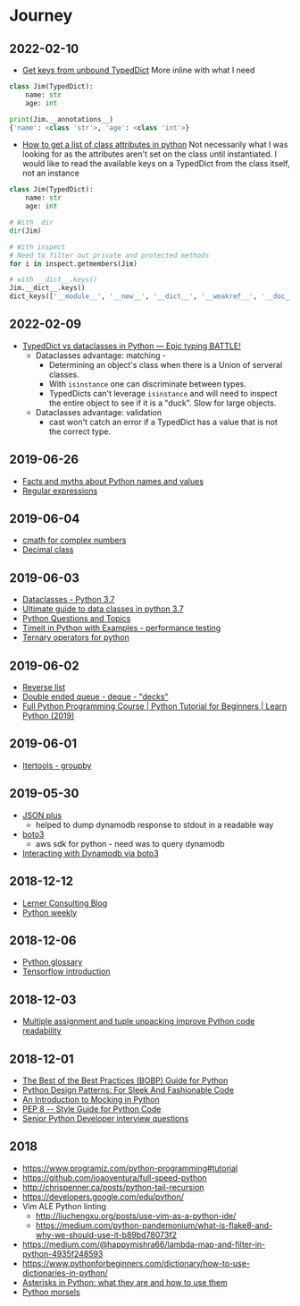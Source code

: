 # Journey

## 2022-02-10

- [Get keys from unbound TypedDict](https://stackoverflow.com/questions/61943545/python-get-keys-from-unbound-typeddict)
More inline with what I need
```python
class Jim(TypedDict):
    name: str
    age: int

print(Jim.__annotations__)
{'name': <class 'str'>, 'age': <class 'int'>}
```

- [How to get a list of class attributes in python](https://www.geeksforgeeks.org/how-to-get-a-list-of-class-attributes-in-python/)
Not necessarily what I was looking for as the attributes aren't set on the class until instantiated. I would like to read the available keys on a TypedDict from the class itself, not an instance
```python
class Jim(TypedDict):
    name: str
    age: int

# With  dir
dir(Jim)

# With inspect
# Need to filter out private and protected methods
for i in inspect.getmembers(Jim)

# with __dict__.keys()
Jim.__dict__.keys()
dict_keys(['__module__', '__new__', '__dict__', '__weakref__', '__doc__', '__annotations__', '__total__'])
```


## 2022-02-09
- [TypedDict vs dataclasses in Python — Epic typing BATTLE!](https://dev.to/meeshkan/typeddict-vs-dataclasses-in-python-epic-typing-battle-onb)
  - Dataclasses advantage: matching -
    - Determining an object's class when there is a Union of serveral classes.
    - With `isinstance` one can discriminate between types.
    - TypedDicts can't leverage `isinstance` and will need to inspect the entire object to see if it is a "duck". Slow for large objects.
  - Dataclasses advantage: validation
    - cast won't catch an error if a TypedDict has a value that is not the correct type.

## 2019-06-26
- [Facts and myths about Python names and values](https://nedbatchelder.com/text/names.html)
- [Regular expressions](http://pycon2017.regex.training/)

## 2019-06-04

- [cmath for complex numbers](https://docs.python.org/3/library/cmath.html)
- [Decimal class](https://docs.python.org/3/library/decimal.html)

## 2019-06-03

- [Dataclasses - Python 3.7](https://docs.python.org/3/library/dataclasses.html)
- [Ultimate guide to data classes in python 3.7](https://realpython.com/python-data-classes/)
- [Python Questions and Topics](http://net-informations.com/python/iq/pfaq.htm)
- [Timeit in Python with Examples - performance testing](https://www.geeksforgeeks.org/timeit-python-examples/)
- [Ternary operators for python](http://book.pythontips.com/en/latest/ternary_operators.html)

## 2019-06-02

- [Reverse list](https://www.programiz.com/python-programming/methods/list/reverse)
- [Double ended queue - deque - "decks"](https://pymotw.com/3/collections/deque.html)
- [Full Python Programming Course | Python Tutorial for Beginners | Learn Python (2019)](https://www.youtube.com/watch?v=bZ6NL59FMoc&t=2538s)


## 2019-06-01

- [Itertools - groupby](https://docs.python.org/2/library/itertools.html)


## 2019-05-30

- [JSON plus](https://pypi.org/project/jsonplus/)
  - helped to dump dynamodb response to stdout in a readable way
- [boto3](https://boto3.amazonaws.com/v1/documentation/api/latest/index.html)
  - aws sdk for python - need was to query dynamodb
- [Interacting with Dynamodb via boto3](https://martinapugliese.github.io/interacting-with-a-dynamodb-via-boto3/)

## 2018-12-12

- [Lerner Consulting Blog](http://blog.lerner.co.il/)
- [Python weekly](https://www.pythonweekly.com)


## 2018-12-06

- [Python glossary](https://docs.python.org/3/glossary.html#term-duck-typing)
- [Tensorflow introduction](https://www.sohamkamani.com/blog/2018/01/07/tensorflow-introduction/)

## 2018-12-03

- [Multiple assignment and tuple unpacking improve Python code readability](https://treyhunner.com/2018/03/tuple-unpacking-improves-python-code-readability/)

## 2018-12-01
- [The Best of the Best Practices (BOBP) Guide for Python](https://gist.github.com/sloria/7001839)
- [Python Design Patterns: For Sleek And Fashionable Code](https://www.toptal.com/python/python-design-patterns)
- [An Introduction to Mocking in Python](https://www.toptal.com/python/an-introduction-to-mocking-in-python)
- [PEP 8 -- Style Guide for Python Code](https://www.python.org/dev/peps/pep-0008/)
- [Senior Python Developer interview questions](https://resources.workable.com/senior-python-developer-interview-questions)

## 2018

- https://www.programiz.com/python-programming#tutorial
- https://github.com/joaoventura/full-speed-python
- http://chrispenner.ca/posts/python-tail-recursion
- https://developers.google.com/edu/python/
- Vim ALE Python linting
  - http://liuchengxu.org/posts/use-vim-as-a-python-ide/
  - https://medium.com/python-pandemonium/what-is-flake8-and-why-we-should-use-it-b89bd78073f2
- https://medium.com/@happymishra66/lambda-map-and-filter-in-python-4935f248593
- https://www.pythonforbeginners.com/dictionary/how-to-use-dictionaries-in-python/
- [Asterisks in Python: what they are and how to use them](https://treyhunner.com/2018/10/asterisks-in-python-what-they-are-and-how-to-use-them/)
- [Python morsels](https://www.pythonmorsels.com)
